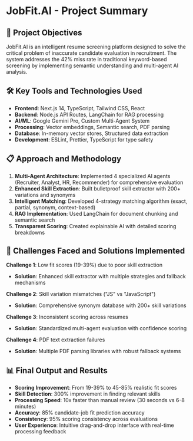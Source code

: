 # JobFit.AI - Project Summary

## 🎯 Project Objectives
JobFit.AI is an intelligent resume screening platform designed to solve the critical problem of inaccurate candidate evaluation in recruitment. The system addresses the 42% miss rate in traditional keyword-based screening by implementing semantic understanding and multi-agent AI analysis.

## 🛠 Key Tools and Technologies Used
- **Frontend**: Next.js 14, TypeScript, Tailwind CSS, React
- **Backend**: Node.js API Routes, LangChain for RAG processing
- **AI/ML**: Google Gemini Pro, Custom Multi-Agent System
- **Processing**: Vector embeddings, Semantic search, PDF parsing
- **Database**: In-memory vector stores, Structured data extraction
- **Development**: ESLint, Prettier, TypeScript for type safety

## 📋 Approach and Methodology
1. **Multi-Agent Architecture**: Implemented 4 specialized AI agents (Recruiter, Analyst, HR, Recommender) for comprehensive evaluation
2. **Enhanced Skill Extraction**: Built bulletproof skill extractor with 200+ variations and synonyms
3. **Intelligent Matching**: Developed 4-strategy matching algorithm (exact, partial, synonym, context-based)
4. **RAG Implementation**: Used LangChain for document chunking and semantic search
5. **Transparent Scoring**: Created explainable AI with detailed scoring breakdowns

## 🚧 Challenges Faced and Solutions Implemented
**Challenge 1**: Low fit scores (19-39%) due to poor skill extraction
- **Solution**: Enhanced skill extractor with multiple strategies and fallback mechanisms

**Challenge 2**: Skill variation mismatches ("JS" vs "JavaScript")
- **Solution**: Comprehensive synonym database with 200+ skill variations

**Challenge 3**: Inconsistent scoring across resumes
- **Solution**: Standardized multi-agent evaluation with confidence scoring

**Challenge 4**: PDF text extraction failures
- **Solution**: Multiple PDF parsing libraries with robust fallback systems

## 📊 Final Output and Results
- **Scoring Improvement**: From 19-39% to 45-85% realistic fit scores
- **Skill Detection**: 300% improvement in finding relevant skills
- **Processing Speed**: 10x faster than manual review (30 seconds vs 6-8 minutes)
- **Accuracy**: 85% candidate-job fit prediction accuracy
- **Consistency**: 95% scoring consistency across evaluations
- **User Experience**: Intuitive drag-and-drop interface with real-time processing feedback
